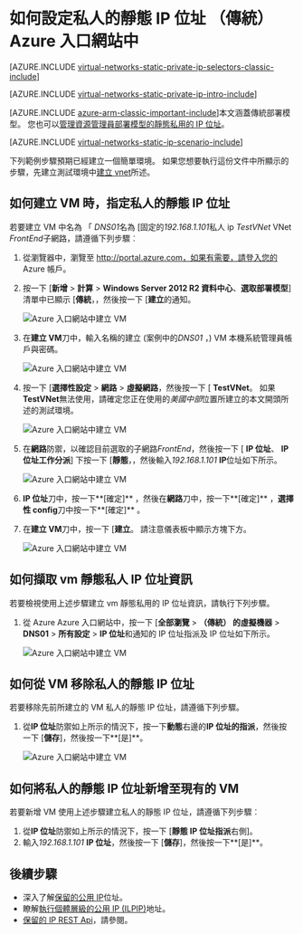 <properties 
   pageTitle="如何使用 [Azure 入口網站的標準模式中設定靜態私人 IP |Microsoft Azure"
   description="了解靜態私人 IPs，以及如何管理其使用 Azure 入口網站的標準模式] 中"
   services="virtual-network"
   documentationCenter="na"
   authors="jimdial"
   manager="carmonm"
   editor="tysonn"
   tags="azure-service-management"
/>
<tags 
   ms.service="virtual-network"
   ms.devlang="na"
   ms.topic="article"
   ms.tgt_pltfrm="na"
   ms.workload="infrastructure-services"
   ms.date="02/04/2016"
   ms.author="jdial" />

# <a name="how-to-set-a-static-private-ip-address-classic-in-the-azure-portal"></a>如何設定私人的靜態 IP 位址 （傳統） Azure 入口網站中

[AZURE.INCLUDE [virtual-networks-static-private-ip-selectors-classic-include](../../includes/virtual-networks-static-private-ip-selectors-classic-include.md)]

[AZURE.INCLUDE [virtual-networks-static-private-ip-intro-include](../../includes/virtual-networks-static-private-ip-intro-include.md)]

[AZURE.INCLUDE [azure-arm-classic-important-include](../../includes/azure-arm-classic-important-include.md)]本文涵蓋傳統部署模型。 您也可以[管理資源管理員部署模型的靜態私用的 IP 位址](virtual-networks-static-private-ip-arm-pportal.md)。

[AZURE.INCLUDE [virtual-networks-static-ip-scenario-include](../../includes/virtual-networks-static-ip-scenario-include.md)]

下列範例步驟預期已經建立一個簡單環境。 如果您想要執行這份文件中所顯示的步驟，先建立測試環境中[建立 vnet](virtual-networks-create-vnet-classic-pportal.md)所述。

## <a name="how-to-specify-a-static-private-ip-address-when-creating-a-vm"></a>如何建立 VM 時，指定私人的靜態 IP 位址
若要建立 VM 中名為 「 *DNS01*名為 [固定的*192.168.1.101*私人 ip *TestVNet* VNet *FrontEnd*子網路，請遵循下列步驟︰

1. 從瀏覽器中，瀏覽至 http://portal.azure.com，如果有需要，請登入您的 Azure 帳戶。
2. 按一下 [**新增** > **計算** > **Windows Server 2012 R2 資料中心**、**選取部署模型**] 清單中已顯示 [**傳統**，，然後按一下 [**建立**的通知。

    ![Azure 入口網站中建立 VM](./media/virtual-networks-static-ip-classic-pportal/figure01.png)

3. 在**建立 VM**刀中，輸入名稱的建立 (案例中的*DNS01* ，) VM 本機系統管理員帳戶與密碼。

    ![Azure 入口網站中建立 VM](./media/virtual-networks-static-ip-classic-pportal/figure02.png)

4. 按一下 [**選擇性設定** > **網路** > **虛擬網路**，然後按一下 [ **TestVNet**。 如果**TestVNet**無法使用，請確定您正在使用的*美國中部*位置所建立的本文開頭所述的測試環境。

    ![Azure 入口網站中建立 VM](./media/virtual-networks-static-ip-classic-pportal/figure03.png)

5. 在**網路**防禦，以確認目前選取的子網路*FrontEnd*，然後按一下 [ **IP 位址**、 **IP 位址工作分派**] 下按一下 [**靜態**，，然後輸入*192.168.1.101* **IP**位址如下所示。

    ![Azure 入口網站中建立 VM](./media/virtual-networks-static-ip-classic-pportal/figure04.png)   

6. **IP 位址**刀中，按一下**[確定]** ，然後在**網路**刀中，按一下**[確定]** ，**選擇性 config**刀中按一下**[確定]** 。
7. 在**建立 VM**刀中，按一下 [**建立**。 請注意儀表板中顯示方塊下方。

    ![Azure 入口網站中建立 VM](./media/virtual-networks-static-ip-classic-pportal/figure05.png)

## <a name="how-to-retrieve-static-private-ip-address-information-for-a-vm"></a>如何擷取 vm 靜態私人 IP 位址資訊

若要檢視使用上述步驟建立 vm 靜態私用的 IP 位址資訊，請執行下列步驟。

1. 從 Azure Azure 入口網站中，按一下 [**全部瀏覽** > **（傳統） 的虛擬機器** > **DNS01** > **所有設定** > **IP 位址**和通知的 IP 位址指派及 IP 位址如下所示。

    ![Azure 入口網站中建立 VM](./media/virtual-networks-static-ip-classic-pportal/figure06.png)

## <a name="how-to-remove-a-static-private-ip-address-from-a-vm"></a>如何從 VM 移除私人的靜態 IP 位址
若要移除先前所建立的 VM 私人的靜態 IP 位址，請遵循下列步驟。
    
1. 從**IP 位址**防禦如上所示的情況下，按一下**動態**右邊的**IP 位址的指派**，然後按一下 [**儲存**]，然後按一下**[是]**。

    ![Azure 入口網站中建立 VM](./media/virtual-networks-static-ip-classic-pportal/figure07.png)

## <a name="how-to-add-a-static-private-ip-address-to-an-existing-vm"></a>如何將私人的靜態 IP 位址新增至現有的 VM
若要新增 VM 使用上述步驟建立私人的靜態 IP 位址，請遵循下列步驟︰

1. 從**IP 位址**防禦如上所示的情況下，按一下 [**靜態** **IP 位址指派**右側]。
2. 輸入*192.168.1.101* **IP 位址**，然後按一下 [**儲存**]，然後按一下**[是]**。

## <a name="next-steps"></a>後續步驟

- 深入了解[保留的公用 IP](virtual-networks-reserved-public-ip.md)位址。
- 瞭解[執行個體層級的公用 IP (ILPIP)](virtual-networks-instance-level-public-ip.md)地址。
- [保留的 IP REST Api](https://msdn.microsoft.com/library/azure/dn722420.aspx)，請參閱。